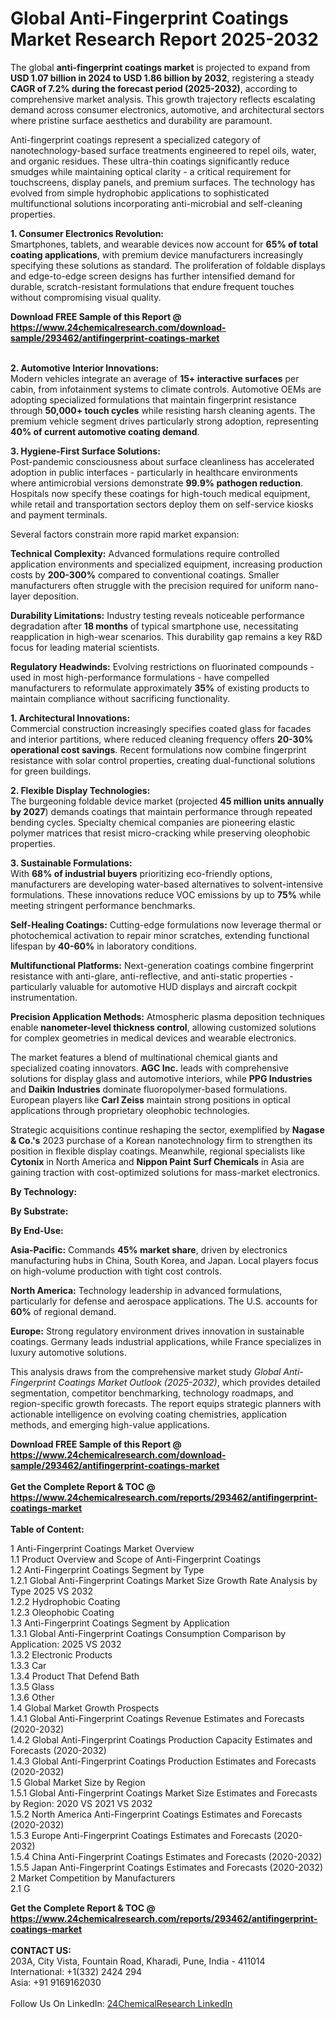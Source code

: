 <h1>Global Anti-Fingerprint Coatings Market Research Report 2025-2032</h1><p>The global <strong>anti-fingerprint coatings market</strong> is projected to expand from <strong>USD 1.07 billion in 2024 to USD 1.86 billion by 2032</strong>, registering a steady <strong>CAGR of 7.2% during the forecast period (2025-2032)</strong>, according to comprehensive market analysis. This growth trajectory reflects escalating demand across consumer electronics, automotive, and architectural sectors where pristine surface aesthetics and durability are paramount.</p><p>Anti-fingerprint coatings represent a specialized category of nanotechnology-based surface treatments engineered to repel oils, water, and organic residues. These ultra-thin coatings significantly reduce smudges while maintaining optical clarity - a critical requirement for touchscreens, display panels, and premium surfaces. The technology has evolved from simple hydrophobic applications to sophisticated multifunctional solutions incorporating anti-microbial and self-cleaning properties.</p><p><strong>1. Consumer Electronics Revolution:</strong><br>
Smartphones, tablets, and wearable devices now account for <strong>65% of total coating applications</strong>, with premium device manufacturers increasingly specifying these solutions as standard. The proliferation of foldable displays and edge-to-edge screen designs has further intensified demand for durable, scratch-resistant formulations that endure frequent touches without compromising visual quality.</p><div><b>Download FREE Sample of this Report @ 
            <a href="https://www.24chemicalresearch.com/download-sample/293462/antifingerprint-coatings-market">
            https://www.24chemicalresearch.com/download-sample/293462/antifingerprint-coatings-market</a></b></div><br><p><strong>2. Automotive Interior Innovations:</strong><br>
Modern vehicles integrate an average of <strong>15+ interactive surfaces</strong> per cabin, from infotainment systems to climate controls. Automotive OEMs are adopting specialized formulations that maintain fingerprint resistance through <strong>50,000+ touch cycles</strong> while resisting harsh cleaning agents. The premium vehicle segment drives particularly strong adoption, representing <strong>40% of current automotive coating demand</strong>.</p><p><strong>3. Hygiene-First Surface Solutions:</strong><br>
Post-pandemic consciousness about surface cleanliness has accelerated adoption in public interfaces - particularly in healthcare environments where antimicrobial versions demonstrate <strong>99.9% pathogen reduction</strong>. Hospitals now specify these coatings for high-touch medical equipment, while retail and transportation sectors deploy them on self-service kiosks and payment terminals.</p><p>Several factors constrain more rapid market expansion:</p><p><strong>Technical Complexity:</strong> Advanced formulations require controlled application environments and specialized equipment, increasing production costs by <strong>200-300%</strong> compared to conventional coatings. Smaller manufacturers often struggle with the precision required for uniform nano-layer deposition.</p><p><strong>Durability Limitations:</strong> Industry testing reveals noticeable performance degradation after <strong>18 months</strong> of typical smartphone use, necessitating reapplication in high-wear scenarios. This durability gap remains a key R&amp;D focus for leading material scientists.</p><p><strong>Regulatory Headwinds:</strong> Evolving restrictions on fluorinated compounds - used in most high-performance formulations - have compelled manufacturers to reformulate approximately <strong>35%</strong> of existing products to maintain compliance without sacrificing functionality.</p><p><strong>1. Architectural Innovations:</strong><br>
Commercial construction increasingly specifies coated glass for facades and interior partitions, where reduced cleaning frequency offers <strong>20-30% operational cost savings</strong>. Recent formulations now combine fingerprint resistance with solar control properties, creating dual-functional solutions for green buildings.</p><p><strong>2. Flexible Display Technologies:</strong><br>
The burgeoning foldable device market (projected <strong>45 million units annually by 2027</strong>) demands coatings that maintain performance through repeated bending cycles. Specialty chemical companies are pioneering elastic polymer matrices that resist micro-cracking while preserving oleophobic properties.</p><p><strong>3. Sustainable Formulations:</strong><br>
With <strong>68% of industrial buyers</strong> prioritizing eco-friendly options, manufacturers are developing water-based alternatives to solvent-intensive formulations. These innovations reduce VOC emissions by up to <strong>75%</strong> while meeting stringent performance benchmarks.</p><p><strong>Self-Healing Coatings:</strong> Cutting-edge formulations now leverage thermal or photochemical activation to repair minor scratches, extending functional lifespan by <strong>40-60%</strong> in laboratory conditions.</p><p><strong>Multifunctional Platforms:</strong> Next-generation coatings combine fingerprint resistance with anti-glare, anti-reflective, and anti-static properties - particularly valuable for automotive HUD displays and aircraft cockpit instrumentation.</p><p><strong>Precision Application Methods:</strong> Atmospheric plasma deposition techniques enable <strong>nanometer-level thickness control</strong>, allowing customized solutions for complex geometries in medical devices and wearable electronics.</p><p>The market features a blend of multinational chemical giants and specialized coating innovators. <strong>AGC Inc.</strong> leads with comprehensive solutions for display glass and automotive interiors, while <strong>PPG Industries</strong> and <strong>Daikin Industries</strong> dominate fluoropolymer-based formulations. European players like <strong>Carl Zeiss</strong> maintain strong positions in optical applications through proprietary oleophobic technologies.</p><p>Strategic acquisitions continue reshaping the sector, exemplified by <strong>Nagase &amp; Co.'s</strong> 2023 purchase of a Korean nanotechnology firm to strengthen its position in flexible display coatings. Meanwhile, regional specialists like <strong>Cytonix</strong> in North America and <strong>Nippon Paint Surf Chemicals</strong> in Asia are gaining traction with cost-optimized solutions for mass-market electronics.</p><p><strong>By Technology:</strong></p><p><strong>By Substrate:</strong></p><p><strong>By End-Use:</strong></p><p><strong>Asia-Pacific:</strong> Commands <strong>45% market share</strong>, driven by electronics manufacturing hubs in China, South Korea, and Japan. Local players focus on high-volume production with tight cost controls.</p><p><strong>North America:</strong> Technology leadership in advanced formulations, particularly for defense and aerospace applications. The U.S. accounts for <strong>60%</strong> of regional demand.</p><p><strong>Europe:</strong> Strong regulatory environment drives innovation in sustainable coatings. Germany leads industrial applications, while France specializes in luxury automotive solutions.</p><p>This analysis draws from the comprehensive market study <em>Global Anti-Fingerprint Coatings Market Outlook (2025-2032)</em>, which provides detailed segmentation, competitor benchmarking, technology roadmaps, and region-specific growth forecasts. The report equips strategic planners with actionable intelligence on evolving coating chemistries, application methods, and emerging high-value applications.</p><div><b>Download FREE Sample of this Report @ 
            <a href="https://www.24chemicalresearch.com/download-sample/293462/antifingerprint-coatings-market">
            https://www.24chemicalresearch.com/download-sample/293462/antifingerprint-coatings-market</a></b></div><br><div><b>Get the Complete Report & TOC @ 
            <a href="https://www.24chemicalresearch.com/reports/293462/antifingerprint-coatings-market">
            https://www.24chemicalresearch.com/reports/293462/antifingerprint-coatings-market</a></b></div><br>
            <b>Table of Content:</b><p>1 Anti-Fingerprint Coatings Market Overview<br />
    1.1 Product Overview and Scope of Anti-Fingerprint Coatings<br />
    1.2 Anti-Fingerprint Coatings Segment by Type<br />
        1.2.1 Global Anti-Fingerprint Coatings Market Size Growth Rate Analysis by Type 2025 VS 2032<br />
        1.2.2 Hydrophobic Coating<br />
        1.2.3 Oleophobic Coating<br />
    1.3 Anti-Fingerprint Coatings Segment by Application<br />
        1.3.1 Global Anti-Fingerprint Coatings Consumption Comparison by Application: 2025 VS 2032<br />
        1.3.2 Electronic Products<br />
        1.3.3 Car<br />
        1.3.4 Product That Defend Bath<br />
        1.3.5 Glass<br />
        1.3.6 Other<br />
    1.4 Global Market Growth Prospects<br />
        1.4.1 Global Anti-Fingerprint Coatings Revenue Estimates and Forecasts (2020-2032)<br />
        1.4.2 Global Anti-Fingerprint Coatings Production Capacity Estimates and Forecasts (2020-2032)<br />
        1.4.3 Global Anti-Fingerprint Coatings Production Estimates and Forecasts (2020-2032)<br />
    1.5 Global Market Size by Region<br />
        1.5.1 Global Anti-Fingerprint Coatings Market Size Estimates and Forecasts by Region: 2020 VS 2021 VS 2032<br />
        1.5.2 North America Anti-Fingerprint Coatings Estimates and Forecasts (2020-2032)<br />
        1.5.3 Europe Anti-Fingerprint Coatings Estimates and Forecasts (2020-2032)<br />
        1.5.4 China Anti-Fingerprint Coatings Estimates and Forecasts (2020-2032)<br />
        1.5.5 Japan Anti-Fingerprint Coatings Estimates and Forecasts (2020-2032)<br />
2 Market Competition by Manufacturers<br />
    2.1 G</p><div><b>Get the Complete Report & TOC @ 
            <a href="https://www.24chemicalresearch.com/reports/293462/antifingerprint-coatings-market">
            https://www.24chemicalresearch.com/reports/293462/antifingerprint-coatings-market</a></b></div><br><b>CONTACT US:</b><br>
            203A, City Vista, Fountain Road, Kharadi, Pune, India - 411014<br>
            International: +1(332) 2424 294<br>
            Asia: +91 9169162030 <br><br>
            Follow Us On LinkedIn: <a href="https://www.linkedin.com/company/24chemicalresearch/">24ChemicalResearch LinkedIn</a>